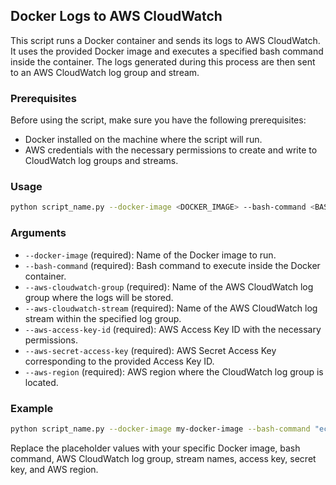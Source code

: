 ## Docker Logs to AWS CloudWatch

This script runs a Docker container and sends its logs to AWS CloudWatch. It uses the provided Docker image and executes a specified bash command inside the container. The logs generated during this process are then sent to an AWS CloudWatch log group and stream.

### Prerequisites

Before using the script, make sure you have the following prerequisites:

- Docker installed on the machine where the script will run.
- AWS credentials with the necessary permissions to create and write to CloudWatch log groups and streams.

### Usage

```bash
python script_name.py --docker-image <DOCKER_IMAGE> --bash-command <BASH_COMMAND> --aws-cloudwatch-group <CLOUDWATCH_GROUP> --aws-cloudwatch-stream <CLOUDWATCH_STREAM> --aws-access-key-id <ACCESS_KEY_ID> --aws-secret-access-key <SECRET_ACCESS_KEY> --aws-region <REGION>
```

### Arguments

- `--docker-image` (required): Name of the Docker image to run.
- `--bash-command` (required): Bash command to execute inside the Docker container.
- `--aws-cloudwatch-group` (required): Name of the AWS CloudWatch log group where the logs will be stored.
- `--aws-cloudwatch-stream` (required): Name of the AWS CloudWatch log stream within the specified log group.
- `--aws-access-key-id` (required): AWS Access Key ID with the necessary permissions.
- `--aws-secret-access-key` (required): AWS Secret Access Key corresponding to the provided Access Key ID.
- `--aws-region` (required): AWS region where the CloudWatch log group is located.

### Example

```bash
python script_name.py --docker-image my-docker-image --bash-command "echo Hello, CloudWatch!" --aws-cloudwatch-group MyLogGroup --aws-cloudwatch-stream MyLogStream --aws-access-key-id ABCDEFGHIJKLMNOP --aws-secret-access-key 1234567890abcdefghijklmnopqrstuvwxyz --aws-region us-east-1
```

Replace the placeholder values with your specific Docker image, bash command, AWS CloudWatch log group, stream names, access key, secret key, and AWS region.
